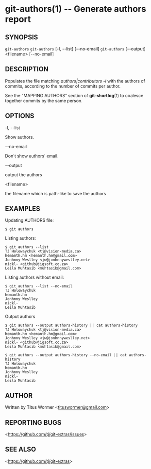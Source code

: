git-authors(1) -- Generate authors report
=================================================

## SYNOPSIS

`git-authors`
`git-authors` [-l, --list] [--no-email]
`git-authors` [--output] &lt;filename&gt; [--no-email]

## DESCRIPTION

  Populates the file matching _authors|contributors -i_ with the authors of commits, according to the number of commits per author.

  See the "MAPPING AUTHORS" section of **git-shortlog**(1) to coalesce together commits by the same person.

## OPTIONS

  -l, --list

  Show authors.

  --no-email

  Don't show authors' email.

  --output

  output the authors

  &lt;filename&gt;

  the filename which is path-like to save the authors

## EXAMPLES

  Updating AUTHORS file:

    $ git authors

  Listing authors:

    $ git authors --list
    TJ Holowaychuk <tj@vision-media.ca>
    hemanth.hm <hemanth.hm@gmail.com>
    Jonhnny Weslley <jw@jonhnnyweslley.net>
    nickl- <github@jigsoft.co.za>
    Leila Muhtasib <muhtasib@gmail.com>

  Listing authors without email:

    $ git authors --list --no-email
    TJ Holowaychuk
    hemanth.hm
    Jonhnny Weslley
    nickl-
    Leila Muhtasib

  Output authors

    $ git authors --output authors-history || cat authors-history
    TJ Holowaychuk <tj@vision-media.ca>
    hemanth.hm <hemanth.hm@gmail.com>
    Jonhnny Weslley <jw@jonhnnyweslley.net>
    nickl- <github@jigsoft.co.za>
    Leila Muhtasib <muhtasib@gmail.com>

    $ git authors --output authors-history --no-email || cat authors-history
    TJ Holowaychuk
    hemanth.hm
    Jonhnny Weslley
    nickl-
    Leila Muhtasib

## AUTHOR

Written by Titus Wormer &lt;<tituswormer@gmail.com>&gt;

## REPORTING BUGS

&lt;<https://github.com/tj/git-extras/issues>&gt;

## SEE ALSO

&lt;<https://github.com/tj/git-extras>&gt;

